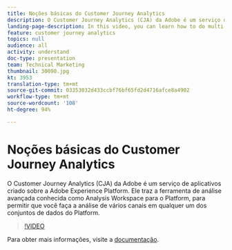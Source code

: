 ```yaml
---
title: Noções básicas do Customer Journey Analytics
description: O Customer Journey Analytics (CJA) da Adobe é um serviço de aplicativos criado sobre a Adobe Experience Platform. Ele traz a ferramenta de análise avançada conhecida como Analysis Workspace para o Platform, para permitir que você faça a análise de vários canais em qualquer um dos conjuntos de dados do Platform.
landing-page-description: In this video, you can learn how to do multi-channel analysis on any of your Platform data sets.
feature: customer journey analytics
topics: null
audience: all
activity: understand
doc-type: presentation
team: Technical Marketing
thumbnail: 30090.jpg
kt: 3953
translation-type: tm+mt
source-git-commit: 03353032d433ccbf76bf65fd2d4716afce8a4902
workflow-type: tm+mt
source-wordcount: '108'
ht-degree: 94%

---
```



# Noções básicas do Customer Journey Analytics

O Customer Journey Analytics (CJA) da Adobe é um serviço de aplicativos criado sobre a Adobe Experience Platform. Ele traz a ferramenta de análise avançada conhecida como Analysis Workspace para o Platform, para permitir que você faça a análise de vários canais em qualquer um dos conjuntos de dados do Platform.

>[!VIDEO](https://video.tv.adobe.com/v/30090/?quality=12&enable10seconds=on&speedcontrol=on)

Para obter mais informações, visite a [documentação](https://docs.adobe.com/content/help/pt-BR/analytics-platform/using/cja-landing.html).
